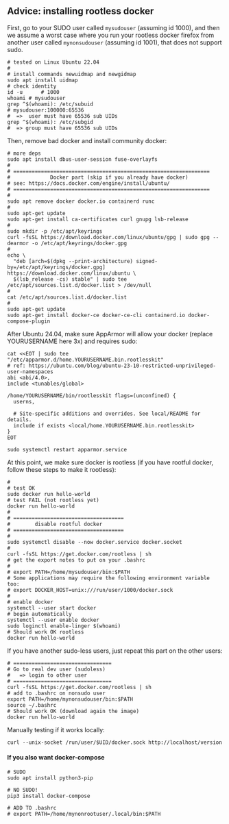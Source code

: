 
## Advice: installing rootless docker 

First, go to your SUDO user called `mysudouser` (assuming id 1000), and then we assume a worst case where you run your rootless docker firefox from another user called `mynonsudouser` (assuming id 1001), that does not support sudo.

```
# tested on Linux Ubuntu 22.04
#
# install commands newuidmap and newgidmap
sudo apt install uidmap  
# check identity 
id -u      # 1000
whoami # mysudouser
grep ^$(whoami): /etc/subuid
# mysudouser:100000:65536
#  =>  user must have 65536 sub UIDs
grep ^$(whoami): /etc/subgid
#  => group must have 65536 sub UIDs 
```

Then, remove bad docker and install community docker:
```
# more deps
sudo apt install dbus-user-session fuse-overlayfs
#
# ================================================================
#             Docker part (skip if you already have docker)
# see: https://docs.docker.com/engine/install/ubuntu/
# ================================================================
#
sudo apt remove docker docker.io containerd runc
# 
sudo apt-get update
sudo apt-get install ca-certificates curl gnupg lsb-release
#
sudo mkdir -p /etc/apt/keyrings
curl -fsSL https://download.docker.com/linux/ubuntu/gpg | sudo gpg --dearmor -o /etc/apt/keyrings/docker.gpg
#
echo \
  "deb [arch=$(dpkg --print-architecture) signed-by=/etc/apt/keyrings/docker.gpg] https://download.docker.com/linux/ubuntu \
  $(lsb_release -cs) stable" | sudo tee /etc/apt/sources.list.d/docker.list > /dev/null
#
cat /etc/apt/sources.list.d/docker.list
#
sudo apt-get update
sudo apt-get install docker-ce docker-ce-cli containerd.io docker-compose-plugin
```

After Ubuntu 24.04, make sure AppArmor will allow your docker (replace YOURUSERNAME here 3x) and requires sudo:

```
cat <<EOT | sudo tee "/etc/apparmor.d/home.YOURUSERNAME.bin.rootlesskit"
# ref: https://ubuntu.com/blog/ubuntu-23-10-restricted-unprivileged-user-namespaces
abi <abi/4.0>,
include <tunables/global>

/home/YOURUSERNAME/bin/rootlesskit flags=(unconfined) {
  userns,

  # Site-specific additions and overrides. See local/README for details.
  include if exists <local/home.YOURUSERNAME.bin.rootlesskit>
}
EOT

sudo systemctl restart apparmor.service
```


At this point, we make sure docker is rootless (if you have rootful docker, follow these steps to make it rootless):

```
#
# test OK
sudo docker run hello-world
# test FAIL (not rootless yet)
docker run hello-world
#
# ====================================
#        disable rootful docker
# ====================================
#
sudo systemctl disable --now docker.service docker.socket
#
curl -fsSL https://get.docker.com/rootless | sh
# get the export notes to put on your .bashrc
#
# export PATH=/home/mysudouser/bin:$PATH
# Some applications may require the following environment variable too:
# export DOCKER_HOST=unix:///run/user/1000/docker.sock
#
# enable docker
systemctl --user start docker
# begin automatically
systemctl --user enable docker
sudo loginctl enable-linger $(whoami)
# Should work OK rootless
docker run hello-world
```

If you have another sudo-less users, just repeat this part on the other users:

```
# ================================
# Go to real dev user (sudoless)
#   => login to other user
# ================================
curl -fsSL https://get.docker.com/rootless | sh
# add to .bashrc on nonsudo user
export PATH=/home/mynonsudouser/bin:$PATH
source ~/.bashrc
# Should work OK (download again the image)
docker run hello-world
```

Manually testing if it works locally:

```
curl --unix-socket /run/user/$UID/docker.sock http://localhost/version
```

#### If you also want docker-compose

```
# SUDO
sudo apt install python3-pip

# NO SUDO!
pip3 install docker-compose

# ADD TO .bashrc
# export PATH=/home/mynonrootuser/.local/bin:$PATH
```
